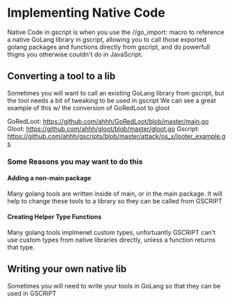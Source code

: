 # Implementing Native Code
Native Code in gscript is when you use the //go_import: macro to reference a native GoLang library in gscript, allowing you to call those exported golang packages and functions directly from gscript, and do powerfull thigns you otherwise couldn't do in JavaScript.

## Converting a tool to a lib
Sometimes you will want to call an existing GoLang library from gscript, but the tool needs a bit of tweaking to be used in gscript
We can see a great example of this w/ the conversion of GoRedLoot to gloot

GoRedLoot:
https://github.com/ahhh/GoRedLoot/blob/master/main.go
Gloot:
https://github.com/ahhh/gloot/blob/master/gloot.go
Gscript:
https://github.com/ahhh/gscripts/blob/master/attack/os_x/looter_example.gs

### Some Reasons you may want to do this
#### Adding a non-main package
Many golang tools are written inside of main, or in the main package. 
It will help to change these tools to a library so they can be called from GSCRIPT

#### Creating Helper Type Functions
Many golang tools implmenet custom types, unfortuantly GSCRIPT can't use custom types from native libraries directly, unless a function returns that type.

## Writing your own native lib
Sometimes you will need to write your tools in GoLang so that they can be used in GSCRIPT